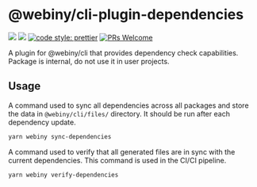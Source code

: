 # @webiny/cli-plugin-dependencies

[![](https://img.shields.io/npm/dw/@webiny/cli-plugin-dependencies.svg)](https://www.npmjs.com/package/@webiny/cli-plugin-dependencies)
[![](https://img.shields.io/npm/v/@webiny/cli-plugin-dependencies.svg)](https://www.npmjs.com/package/@webiny/cli-plugin-dependencies)
[![code style: prettier](https://img.shields.io/badge/code_style-prettier-ff69b4.svg?style=flat-square)](https://github.com/prettier/prettier)
[![PRs Welcome](https://img.shields.io/badge/PRs-welcome-brightgreen.svg?style=flat-square)](http://makeapullrequest.com)

A plugin for @webiny/cli that provides dependency check capabilities.
Package is internal, do not use it in user projects.


## Usage

A command used to sync all dependencies across all packages and store the data in `@webiny/cli/files/` directory.
It should be run after each dependency update.
```bash
yarn webiny sync-dependencies
```

A command used to verify that all generated files are in sync with the current dependencies. This command is used in the CI/CI pipeline.
```bash
yarn webiny verify-dependencies
```
